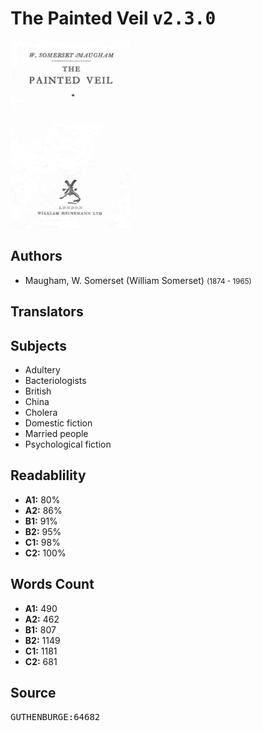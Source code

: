 # The Painted Veil <kbd>v2.3.0</kbd>

![](./cover.medium.jpg "")

## Authors


 - Maugham, W. Somerset (William Somerset) <small>(1874 - 1965)</small>

## Translators



## Subjects


 - Adultery
 - Bacteriologists
 - British
 - China
 - Cholera
 - Domestic fiction
 - Married people
 - Psychological fiction

## Readablility


 - **A1:** 80%
 - **A2:** 86%
 - **B1:** 91%
 - **B2:** 95%
 - **C1:** 98%
 - **C2:** 100%

## Words Count


 - **A1:** 490
 - **A2:** 462
 - **B1:** 807
 - **B2:** 1149
 - **C1:** 1181
 - **C2:** 681

## Source


<kbd>GUTHENBURGE:64682</kbd>
